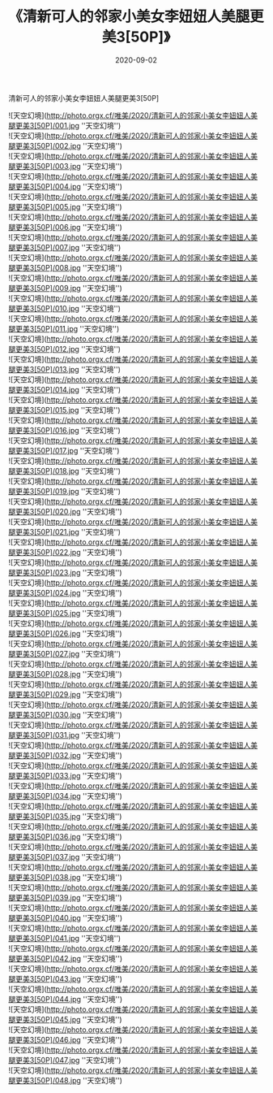 ﻿---
layout: post
title:  《清新可人的邻家小美女李妞妞人美腿更美3[50P]》
date:   2020-09-02
img: http://photo.orgx.cf/唯美/2020/清新可人的邻家小美女李妞妞人美腿更美3[50P]/000.jpg
categories: [美女, 清纯, 唯美]
---

清新可人的邻家小美女李妞妞人美腿更美3[50P]



![天空幻境](http://photo.orgx.cf/唯美/2020/清新可人的邻家小美女李妞妞人美腿更美3[50P]/001.jpg ''天空幻境'') <br>
![天空幻境](http://photo.orgx.cf/唯美/2020/清新可人的邻家小美女李妞妞人美腿更美3[50P]/002.jpg ''天空幻境'') <br>
![天空幻境](http://photo.orgx.cf/唯美/2020/清新可人的邻家小美女李妞妞人美腿更美3[50P]/003.jpg ''天空幻境'') <br>
![天空幻境](http://photo.orgx.cf/唯美/2020/清新可人的邻家小美女李妞妞人美腿更美3[50P]/004.jpg ''天空幻境'') <br>
![天空幻境](http://photo.orgx.cf/唯美/2020/清新可人的邻家小美女李妞妞人美腿更美3[50P]/005.jpg ''天空幻境'') <br>
![天空幻境](http://photo.orgx.cf/唯美/2020/清新可人的邻家小美女李妞妞人美腿更美3[50P]/006.jpg ''天空幻境'') <br>
![天空幻境](http://photo.orgx.cf/唯美/2020/清新可人的邻家小美女李妞妞人美腿更美3[50P]/007.jpg ''天空幻境'') <br>
![天空幻境](http://photo.orgx.cf/唯美/2020/清新可人的邻家小美女李妞妞人美腿更美3[50P]/008.jpg ''天空幻境'') <br>
![天空幻境](http://photo.orgx.cf/唯美/2020/清新可人的邻家小美女李妞妞人美腿更美3[50P]/009.jpg ''天空幻境'') <br>
![天空幻境](http://photo.orgx.cf/唯美/2020/清新可人的邻家小美女李妞妞人美腿更美3[50P]/010.jpg ''天空幻境'') <br>
![天空幻境](http://photo.orgx.cf/唯美/2020/清新可人的邻家小美女李妞妞人美腿更美3[50P]/011.jpg ''天空幻境'') <br>
![天空幻境](http://photo.orgx.cf/唯美/2020/清新可人的邻家小美女李妞妞人美腿更美3[50P]/012.jpg ''天空幻境'') <br>
![天空幻境](http://photo.orgx.cf/唯美/2020/清新可人的邻家小美女李妞妞人美腿更美3[50P]/013.jpg ''天空幻境'') <br>
![天空幻境](http://photo.orgx.cf/唯美/2020/清新可人的邻家小美女李妞妞人美腿更美3[50P]/014.jpg ''天空幻境'') <br>
![天空幻境](http://photo.orgx.cf/唯美/2020/清新可人的邻家小美女李妞妞人美腿更美3[50P]/015.jpg ''天空幻境'') <br>
![天空幻境](http://photo.orgx.cf/唯美/2020/清新可人的邻家小美女李妞妞人美腿更美3[50P]/016.jpg ''天空幻境'') <br>
![天空幻境](http://photo.orgx.cf/唯美/2020/清新可人的邻家小美女李妞妞人美腿更美3[50P]/017.jpg ''天空幻境'') <br>
![天空幻境](http://photo.orgx.cf/唯美/2020/清新可人的邻家小美女李妞妞人美腿更美3[50P]/018.jpg ''天空幻境'') <br>
![天空幻境](http://photo.orgx.cf/唯美/2020/清新可人的邻家小美女李妞妞人美腿更美3[50P]/019.jpg ''天空幻境'') <br>
![天空幻境](http://photo.orgx.cf/唯美/2020/清新可人的邻家小美女李妞妞人美腿更美3[50P]/020.jpg ''天空幻境'') <br>
![天空幻境](http://photo.orgx.cf/唯美/2020/清新可人的邻家小美女李妞妞人美腿更美3[50P]/021.jpg ''天空幻境'') <br>
![天空幻境](http://photo.orgx.cf/唯美/2020/清新可人的邻家小美女李妞妞人美腿更美3[50P]/022.jpg ''天空幻境'') <br>
![天空幻境](http://photo.orgx.cf/唯美/2020/清新可人的邻家小美女李妞妞人美腿更美3[50P]/023.jpg ''天空幻境'') <br>
![天空幻境](http://photo.orgx.cf/唯美/2020/清新可人的邻家小美女李妞妞人美腿更美3[50P]/024.jpg ''天空幻境'') <br>
![天空幻境](http://photo.orgx.cf/唯美/2020/清新可人的邻家小美女李妞妞人美腿更美3[50P]/025.jpg ''天空幻境'') <br>
![天空幻境](http://photo.orgx.cf/唯美/2020/清新可人的邻家小美女李妞妞人美腿更美3[50P]/026.jpg ''天空幻境'') <br>
![天空幻境](http://photo.orgx.cf/唯美/2020/清新可人的邻家小美女李妞妞人美腿更美3[50P]/027.jpg ''天空幻境'') <br>
![天空幻境](http://photo.orgx.cf/唯美/2020/清新可人的邻家小美女李妞妞人美腿更美3[50P]/028.jpg ''天空幻境'') <br>
![天空幻境](http://photo.orgx.cf/唯美/2020/清新可人的邻家小美女李妞妞人美腿更美3[50P]/029.jpg ''天空幻境'') <br>
![天空幻境](http://photo.orgx.cf/唯美/2020/清新可人的邻家小美女李妞妞人美腿更美3[50P]/030.jpg ''天空幻境'') <br>
![天空幻境](http://photo.orgx.cf/唯美/2020/清新可人的邻家小美女李妞妞人美腿更美3[50P]/031.jpg ''天空幻境'') <br>
![天空幻境](http://photo.orgx.cf/唯美/2020/清新可人的邻家小美女李妞妞人美腿更美3[50P]/032.jpg ''天空幻境'') <br>
![天空幻境](http://photo.orgx.cf/唯美/2020/清新可人的邻家小美女李妞妞人美腿更美3[50P]/033.jpg ''天空幻境'') <br>
![天空幻境](http://photo.orgx.cf/唯美/2020/清新可人的邻家小美女李妞妞人美腿更美3[50P]/034.jpg ''天空幻境'') <br>
![天空幻境](http://photo.orgx.cf/唯美/2020/清新可人的邻家小美女李妞妞人美腿更美3[50P]/035.jpg ''天空幻境'') <br>
![天空幻境](http://photo.orgx.cf/唯美/2020/清新可人的邻家小美女李妞妞人美腿更美3[50P]/036.jpg ''天空幻境'') <br>
![天空幻境](http://photo.orgx.cf/唯美/2020/清新可人的邻家小美女李妞妞人美腿更美3[50P]/037.jpg ''天空幻境'') <br>
![天空幻境](http://photo.orgx.cf/唯美/2020/清新可人的邻家小美女李妞妞人美腿更美3[50P]/038.jpg ''天空幻境'') <br>
![天空幻境](http://photo.orgx.cf/唯美/2020/清新可人的邻家小美女李妞妞人美腿更美3[50P]/039.jpg ''天空幻境'') <br>
![天空幻境](http://photo.orgx.cf/唯美/2020/清新可人的邻家小美女李妞妞人美腿更美3[50P]/040.jpg ''天空幻境'') <br>
![天空幻境](http://photo.orgx.cf/唯美/2020/清新可人的邻家小美女李妞妞人美腿更美3[50P]/041.jpg ''天空幻境'') <br>
![天空幻境](http://photo.orgx.cf/唯美/2020/清新可人的邻家小美女李妞妞人美腿更美3[50P]/042.jpg ''天空幻境'') <br>
![天空幻境](http://photo.orgx.cf/唯美/2020/清新可人的邻家小美女李妞妞人美腿更美3[50P]/043.jpg ''天空幻境'') <br>
![天空幻境](http://photo.orgx.cf/唯美/2020/清新可人的邻家小美女李妞妞人美腿更美3[50P]/044.jpg ''天空幻境'') <br>
![天空幻境](http://photo.orgx.cf/唯美/2020/清新可人的邻家小美女李妞妞人美腿更美3[50P]/045.jpg ''天空幻境'') <br>
![天空幻境](http://photo.orgx.cf/唯美/2020/清新可人的邻家小美女李妞妞人美腿更美3[50P]/046.jpg ''天空幻境'') <br>
![天空幻境](http://photo.orgx.cf/唯美/2020/清新可人的邻家小美女李妞妞人美腿更美3[50P]/047.jpg ''天空幻境'') <br>
![天空幻境](http://photo.orgx.cf/唯美/2020/清新可人的邻家小美女李妞妞人美腿更美3[50P]/048.jpg ''天空幻境'') <br>